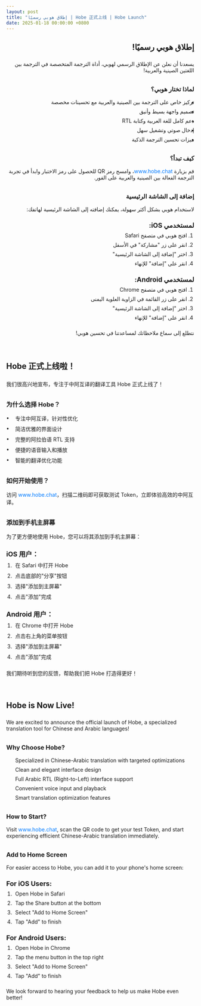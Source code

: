 ```yaml
---
layout: post
title: "إطلاق هوبي رسميًا | Hobe 正式上线 | Hobe Launch"
date: 2025-01-18 00:00:00 +0800
---
```


<div class="post-content-ar" dir="rtl">
  <h2>إطلاق هوبي رسميًا!</h2>

  <p>يسعدنا أن نعلن عن الإطلاق الرسمي لهوبي، أداة الترجمة المتخصصة في الترجمة بين اللغتين الصينية والعربية!</p>

  <h3>لماذا تختار هوبي؟</h3>

  <ul>
    <li>تركيز خاص على الترجمة بين الصينية والعربية مع تحسينات مخصصة</li>
    <li>تصميم واجهة بسيط وأنيق</li>
    <li>دعم كامل للغة العربية وكتابة RTL</li>
    <li>إدخال صوتي وتشغيل سهل</li>
    <li>ميزات تحسين الترجمة الذكية</li>
  </ul>

  <h3>كيف تبدأ؟</h3>

  <p>قم بزيارة <a href="https://www.hobe.chat">www.hobe.chat</a>، وامسح رمز QR للحصول على رمز الاختبار وابدأ في تجربة الترجمة الفعالة بين الصينية والعربية على الفور.</p>

  <h3>إضافة إلى الشاشة الرئيسية</h3>

  <p>لاستخدام هوبي بشكل أكثر سهولة، يمكنك إضافته إلى الشاشة الرئيسية لهاتفك:</p>

  <h4>لمستخدمي iOS:</h4>
  <ol>
    <li>افتح هوبي في متصفح Safari</li>
    <li>انقر على زر "مشاركة" في الأسفل</li>
    <li>اختر "إضافة إلى الشاشة الرئيسية"</li>
    <li>انقر على "إضافة" للإنهاء</li>
  </ol>

  <h4>لمستخدمي Android:</h4>
  <ol>
    <li>افتح هوبي في متصفح Chrome</li>
    <li>انقر على زر القائمة في الزاوية العلوية اليمنى</li>
    <li>اختر "إضافة إلى الشاشة الرئيسية"</li>
    <li>انقر على "إضافة" للإنهاء</li>
  </ol>

  <p>نتطلع إلى سماع ملاحظاتك لمساعدتنا في تحسين هوبي!</p>
</div>

<div class="post-content-zh">
  <h2>Hobe 正式上线啦！</h2>

  <p>我们很高兴地宣布，专注于中阿互译的翻译工具 Hobe 正式上线了！</p>

  <h3>为什么选择 Hobe？</h3>

  <ul>
    <li>专注中阿互译，针对性优化</li>
    <li>简洁优雅的界面设计</li>
    <li>完整的阿拉伯语 RTL 支持</li>
    <li>便捷的语音输入和播放</li>
    <li>智能的翻译优化功能</li>
  </ul>

  <h3>如何开始使用？</h3>

  <p>访问 <a href="https://www.hobe.chat">www.hobe.chat</a>，扫描二维码即可获取测试 Token，立即体验高效的中阿互译。</p>

  <h3>添加到手机主屏幕</h3>

  <p>为了更方便地使用 Hobe，您可以将其添加到手机主屏幕：</p>

  <h4>iOS 用户：</h4>
  <ol>
    <li>在 Safari 中打开 Hobe</li>
    <li>点击底部的"分享"按钮</li>
    <li>选择"添加到主屏幕"</li>
    <li>点击"添加"完成</li>
  </ol>

  <h4>Android 用户：</h4>
  <ol>
    <li>在 Chrome 中打开 Hobe</li>
    <li>点击右上角的菜单按钮</li>
    <li>选择"添加到主屏幕"</li>
    <li>点击"添加"完成</li>
  </ol>

  <p>我们期待听到您的反馈，帮助我们把 Hobe 打造得更好！</p>
</div>

<div class="post-content-en">
  <h2>Hobe is Now Live!</h2>

  <p>We are excited to announce the official launch of Hobe, a specialized translation tool for Chinese and Arabic languages!</p>

  <h3>Why Choose Hobe?</h3>

  <ul>
    <li>Specialized in Chinese-Arabic translation with targeted optimizations</li>
    <li>Clean and elegant interface design</li>
    <li>Full Arabic RTL (Right-to-Left) interface support</li>
    <li>Convenient voice input and playback</li>
    <li>Smart translation optimization features</li>
  </ul>

  <h3>How to Start?</h3>

  <p>Visit <a href="https://www.hobe.chat">www.hobe.chat</a>, scan the QR code to get your test Token, and start experiencing efficient Chinese-Arabic translation immediately.</p>

  <h3>Add to Home Screen</h3>

  <p>For easier access to Hobe, you can add it to your phone's home screen:</p>

  <h4>For iOS Users:</h4>
  <ol>
    <li>Open Hobe in Safari</li>
    <li>Tap the Share button at the bottom</li>
    <li>Select "Add to Home Screen"</li>
    <li>Tap "Add" to finish</li>
  </ol>

  <h4>For Android Users:</h4>
  <ol>
    <li>Open Hobe in Chrome</li>
    <li>Tap the menu button in the top right</li>
    <li>Select "Add to Home Screen"</li>
    <li>Tap "Add" to finish</li>
  </ol>

  <p>We look forward to hearing your feedback to help us make Hobe even better!</p>
</div>

<style>
.post-content-ar {
  margin-bottom: 4rem;
}

.post-content-zh {
  margin-bottom: 4rem;
}

.post-content-en {
  margin-bottom: 2rem;
}

.post-content-ar h2,
.post-content-zh h2,
.post-content-en h2 {
  color: var(--text-color);
  margin-bottom: 1.5rem;
}

.post-content-ar h3,
.post-content-zh h3,
.post-content-en h3 {
  color: var(--text-color);
  margin: 2rem 0 1rem;
}

.post-content-ar h4,
.post-content-zh h4,
.post-content-en h4 {
  color: var(--text-color);
  margin: 1.5rem 0 0.5rem;
  font-size: 1.1rem;
}

.post-content-ar ul,
.post-content-zh ul,
.post-content-en ul {
  list-style-type: none;
  padding: 0;
}

.post-content-ar ul li,
.post-content-zh ul li,
.post-content-en ul li {
  margin: 0.5rem 0;
  padding-left: 1.5rem;
  position: relative;
}

.post-content-ar ul li:before,
.post-content-zh ul li:before {
  content: "•";
  position: absolute;
  left: 0;
  color: var(--text-light);
}

.post-content-ar ul li:before {
  content: "•";
  position: absolute;
  right: 0;
  color: var(--text-light);
}

.post-content-ar ol,
.post-content-zh ol,
.post-content-en ol {
  padding-left: 1.2rem;
  margin: 0.5rem 0 1.5rem;
}

.post-content-ar ol {
  padding-left: 0;
  padding-right: 1.2rem;
}

.post-content-ar ol li,
.post-content-zh ol li,
.post-content-en ol li {
  margin: 0.5rem 0;
  padding-left: 0.3rem;
}

.post-content-ar a,
.post-content-zh a,
.post-content-en a {
  color: #007AFF;
  text-decoration: none;
}

.post-content-ar a:hover,
.post-content-zh a:hover,
.post-content-en a:hover {
  text-decoration: underline;
}
</style> 